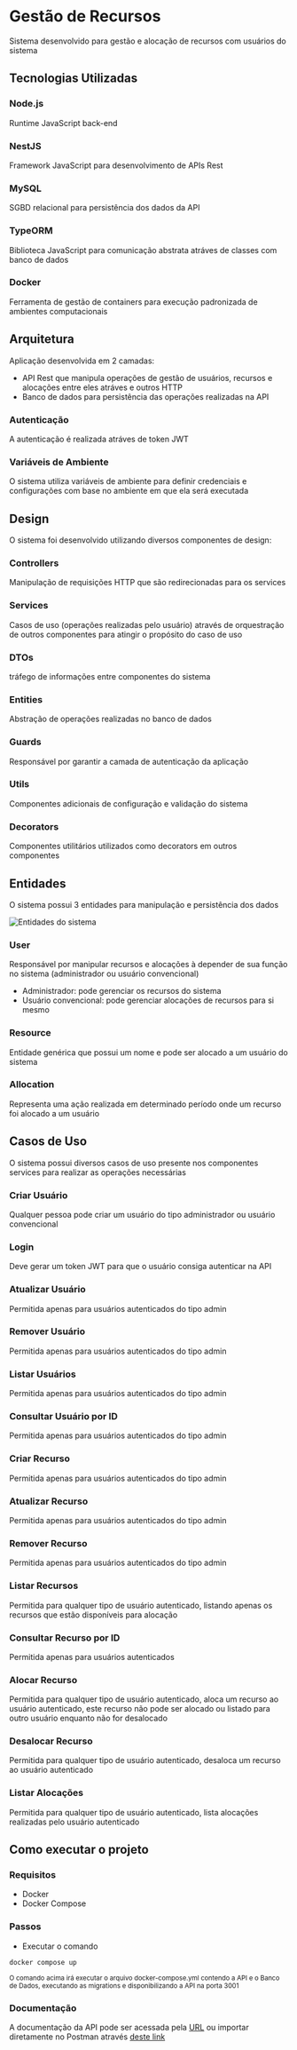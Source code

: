 # Gestão de Recursos
Sistema desenvolvido para gestão e alocação de recursos com usuários do sistema

## Tecnologias Utilizadas

### Node.js
Runtime JavaScript back-end

### NestJS
Framework JavaScript para desenvolvimento de APIs Rest

### MySQL
SGBD relacional para persistência dos dados da API

### TypeORM
Biblioteca JavaScript para comunicação abstrata atráves de classes com banco de dados

### Docker
Ferramenta de gestão de containers para execução padronizada de ambientes computacionais

## Arquitetura
Aplicação desenvolvida em 2 camadas:
* API Rest que manipula operações de gestão de usuários, recursos e alocações entre eles atráves e outros HTTP
* Banco de dados para persistência das operações realizadas na API

### Autenticação
A autenticação é realizada atráves de token JWT

### Variáveis de Ambiente
O sistema utiliza variáveis de ambiente para definir credenciais e configurações com base no ambiente em que ela será executada

## Design
O sistema foi desenvolvido utilizando diversos componentes de design:

### Controllers
Manipulação de requisições HTTP que são redirecionadas para os services

### Services
Casos de uso (operações realizadas pelo usuário) através de orquestração de outros componentes para atingir o propósito do caso de uso

### DTOs
tráfego de informações entre componentes do sistema

### Entities
Abstração de operações realizadas no banco de dados

### Guards
Responsável por garantir a camada de autenticação da aplicação

### Utils
Componentes adicionais de configuração e validação do sistema

### Decorators
Componentes utilitários utilizados como decorators em outros componentes

## Entidades
O sistema possui 3 entidades para manipulação e persistência dos dados

![Entidades do sistema](assets/entities.png)

### User
Responsável por manipular recursos e alocações à depender de sua função no sistema (administrador ou usuário convencional)
* Administrador: pode gerenciar os recursos do sistema
* Usuário convencional: pode gerenciar alocações de recursos para si mesmo

### Resource 
Entidade genérica que possui um nome e pode ser alocado a um usuário do sistema

### Allocation
Representa uma ação realizada em determinado período onde um recurso foi alocado a um usuário 

## Casos de Uso
O sistema possui diversos casos de uso presente nos componentes services para realizar as operações necessárias

### Criar Usuário
Qualquer pessoa pode criar um usuário do tipo administrador ou usuário convencional

### Login
Deve gerar um token JWT para que o usuário consiga autenticar na API

### Atualizar Usuário
Permitida apenas para usuários autenticados do tipo admin

### Remover Usuário
Permitida apenas para usuários autenticados do tipo admin

### Listar Usuários
Permitida apenas para usuários autenticados do tipo admin

### Consultar Usuário por ID
Permitida apenas para usuários autenticados do tipo admin

### Criar Recurso
Permitida apenas para usuários autenticados do tipo admin

### Atualizar Recurso
Permitida apenas para usuários autenticados do tipo admin

### Remover Recurso
Permitida apenas para usuários autenticados do tipo admin

### Listar Recursos
Permitida para qualquer tipo de usuário autenticado, listando apenas os recursos que estão disponíveis para alocação

### Consultar Recurso por ID
Permitida apenas para usuários autenticados

### Alocar Recurso
Permitida para qualquer tipo de usuário autenticado, aloca um recurso ao usuário autenticado, este recurso não pode ser alocado ou listado para outro usuário enquanto não for desalocado

### Desalocar Recurso
Permitida para qualquer tipo de usuário autenticado, desaloca um recurso ao usuário autenticado

### Listar Alocações
Permitida para qualquer tipo de usuário autenticado, lista alocações realizadas pelo usuário autenticado

## Como executar o projeto

### Requisitos 
* Docker
* Docker Compose

### Passos
* Executar o comando
```
docker compose up
```
<small> O comando acima irá executar o arquivo docker-compose.yml contendo a API e o Banco de Dados, executando as migrations e disponibilizando a API na porta 3001 </small>

### Documentação 
A documentação da API pode ser acessada pela [URL](https://documenter.getpostman.com/view/29129381/2sA3rxqDXm) ou importar diretamente no Postman através [deste link](assets/documentation.json)